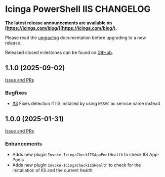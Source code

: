 # Icinga PowerShell IIS CHANGELOG

**The latest release announcements are available on [https://icinga.com/blog/](https://icinga.com/blog/).**

Please read the [upgrading](https://icinga.com/docs/windows/latest/iis/doc/30-Upgrading-Plugins)
documentation before upgrading to a new release.

Released closed milestones can be found on [GitHub](https://github.com/Icinga/icinga-powershell-iis/milestones?state=closed).

## 1.1.0 (2025-09-02)

[Issue and PRs](https://github.com/Icinga/icinga-powershell-iis/milestone/2)

### Bugfixes

* [#3](https://github.com/Icinga/icinga-powershell-iis/pull/3) Fixes detection if IIS installed by using `W3SVC` as service name instead

## 1.0.0 (2025-01-31)

[Issue and PRs](https://github.com/Icinga/icinga-powershell-iis/milestone/1)

### Enhancements

* Adds new plugin `Invoke-IcingaCheckIISAppPoolHealth` to check IIS App-Pools
* Adds new plugin `Invoke-IcingaCheckIISHealth` to check for the installation of IIS and the current health
